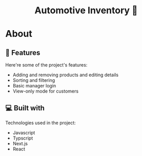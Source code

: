 <h1 align="center" id="title">Automotive Inventory 🚗</h1>

# About 
<p id="description">
  
  
<h2>🧐 Features</h2>


Here're some of the project's features:

*   Adding and removing products and editing details
*   Sorting and filtering
*   Basic manager login
*   View-only mode for customers


<h2>💻 Built with</h2>

Technologies used in the project:

*   Javascript
*   Typscript
*   Next.js
*   React
